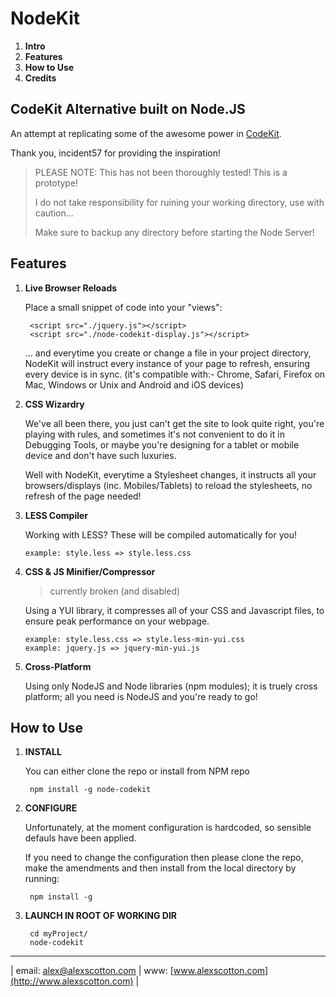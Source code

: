 NodeKit
==============
1. **Intro**
2. **Features**
3. **How to Use**
4. **Credits**

## CodeKit Alternative built on Node.JS

An attempt at replicating some of the awesome power in [CodeKit](http://incident57.com/codekit/).

Thank you, incident57 for providing the inspiration!

>PLEASE NOTE: This has not been thoroughly tested! This is a prototype!
>
> I do not take responsibility for ruining your working directory, use with caution...
>
> Make sure to backup any directory before starting the Node Server!

Features
--------

1. **Live Browser Reloads**
	
	Place a small snippet of code into your "views":

		<script src="./jquery.js"></script>
		<script src="./node-codekit-display.js"></script>

    ... and everytime you create or change a file in your project directory, NodeKit 
    will instruct every instance of your page to refresh, ensuring every device is
    in sync. (it's compatible with:- Chrome, Safari, Firefox on Mac, Windows or Unix and
    Android and iOS devices)

2. **CSS Wizardry**

    We've all been there, you just can't get the site to look quite right, you're
    playing with rules, and sometimes it's not convenient to do it in Debugging
    Tools, or maybe you're designing for a tablet or mobile device and don't have such luxuries.

    Well with NodeKit, everytime a Stylesheet changes, it instructs all your
    browsers/displays (inc. Mobiles/Tablets) to reload the stylesheets, no refresh of the page needed!

3.  **LESS Compiler**
	
	Working with LESS? These will be compiled automatically for you!

		example: style.less => style.less.css

4.	**CSS & JS Minifier/Compressor**
	
	> currently broken (and disabled)

	Using a YUI library, it compresses all of your CSS and Javascript files, to ensure
	peak performance on your webpage.

		example: style.less.css => style.less-min-yui.css
		example: jquery.js => jquery-min-yui.js

5.	**Cross-Platform**
	
	Using only NodeJS and Node libraries (npm modules); it is truely cross platform; 
	all you need is NodeJS and you're ready to go!

How to Use
--------

1. **INSTALL**
	
	You can either clone the repo or install from NPM repo

		npm install -g node-codekit

2. **CONFIGURE**

	Unfortunately, at the moment configuration is hardcoded, so sensible defauls have been applied.

	If you need to change the configuration then please clone the repo, make the amendments and then install from the local directory by running:

		npm install -g

3. **LAUNCH IN ROOT OF WORKING DIR**

 		cd myProject/
 		node-codekit

--------
| email: [alex@alexscotton.com](mailto:alex@alexscotton.com) | www: [www.alexscotton.com](http://www.alexscotton.com) |